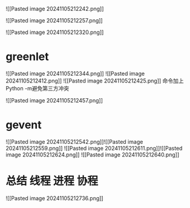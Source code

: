 ![[Pasted image 20241105212242.png]]


![[Pasted image 20241105212257.png]]

![[Pasted image 20241105212320.png]]




# greenlet
![[Pasted image 20241105212344.png]]
![[Pasted image 20241105212412.png]]
![[Pasted image 20241105212425.png]]
命令加上Python -m避免第三方冲突

![[Pasted image 20241105212457.png]]





# gevent
![[Pasted image 20241105212542.png]]![[Pasted image 20241105212559.png]]
![[Pasted image 20241105212611.png]]![[Pasted image 20241105212624.png]]
![[Pasted image 20241105212640.png]]



# 总结 线程 进程 协程
![[Pasted image 20241105212736.png]]